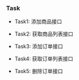 ### Task

* Task1: 添加商品接口

* Task2: 获取商品列表接口

* Task3: 添加订单接口

* Task4: 获取订单列表接口

* Task5: 删除订单接口
  
  
